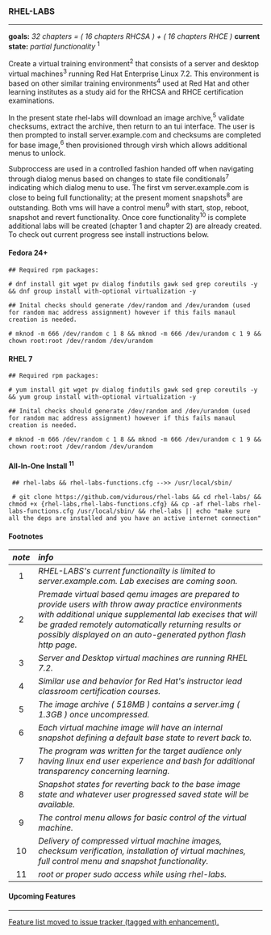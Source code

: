 ### RHEL-LABS
---
**goals:** *32 chapters = ( 16 chapters RHCSA ) + ( 16 chapters RHCE )*
**current state:** *partial functionality* <sup>1</sup>

Create a virtual training environment<sup>2</sup> that consists of a server and desktop virtual machines<sup>3</sup> running Red Hat Enterprise Linux 7.2. This environment is based on other similar training environments<sup>4</sup> used at Red Hat and other learning institutes as a study aid for the RHCSA and RHCE certification examinations.

In the present state rhel-labs will download an image archive,<sup>5</sup> validate checksums, extract the archive, then return to an tui interface. The user is then prompted to install server.example.com and checksums are completed for base image,<sup>6</sup> then provisioned through virsh which allows additional menus to unlock.

Subproccess are used in a controlled fashion handed off when navigating through dialog menus based on changes to state file conditionals<sup>7</sup> indicating which dialog menu to use. The first vm server.example.com is close to being full functionality; at the present moment snapshots<sup>8</sup> are outstanding. Both vms will have a control menu<sup>9</sup> with start, stop, reboot, snapshot and revert functionality. Once core functionality<sup>10</sup> is complete additional labs will be created (chapter 1 and chapter 2) are already created. To check out current progress see install instructions below.


#### Fedora 24+
```
## Required rpm packages:
  
# dnf install git wget pv dialog findutils gawk sed grep coreutils -y && dnf group install with-optional virtualization -y
```

```
## Inital checks should generate /dev/random and /dev/urandom (used for random mac address assignment) however if this fails manaul creation is needed.
      
# mknod -m 666 /dev/random c 1 8 && mknod -m 666 /dev/urandom c 1 9 && chown root:root /dev/random /dev/urandom
```

#### RHEL 7
```
## Required rpm packages:

# yum install git wget pv dialog findutils gawk sed grep coreutils -y && yum group install with-optional virtualization -y
```
```
## Inital checks should generate /dev/random and /dev/urandom (used for random mac address assignment) however if this fails manaul creation is needed.
 
# mknod -m 666 /dev/random c 1 8 && mknod -m 666 /dev/urandom c 1 9 && chown root:root /dev/random /dev/urandom
```

#### **All-In-One Install** <sup>11</sup>
~~~
 ## rhel-labs && rhel-labs-functions.cfg -->> /usr/local/sbin/

 # git clone https://github.com/vidurous/rhel-labs && cd rhel-labs/ && chmod +x {rhel-labs,rhel-labs-functions.cfg} && cp -af rhel-labs rhel-labs-functions.cfg /usr/local/sbin/ && rhel-labs || echo "make sure all the deps are installed and you have an active internet connection"
~~~

#### **Footnotes**
| *note*       | *info*        |
| :---:        |     :---      |
| 1 | *RHEL-LABS's current functionality is limited to server.example.com. Lab execises are coming soon.* |
| 2 | *Premade virtual based qemu images are prepared to provide users with throw away practice environments with additional unique supplemental lab execises that will be graded remotely automatically returning results or possibly displayed on an auto-generated python flash http page.* |
| 3 | *Server and Desktop virtual machines are running RHEL 7.2.* | 
| 4 | *Similar use and behavior for Red Hat's instructor lead classroom certification courses.* |
| 5 | *The image archive ( 518MB ) contains a server.img ( 1.3GB ) once uncompressed.* |
| 6 | *Each virtual machine image will have an internal snapshot defining a default base state to revert back to.* |
| 7 | *The program was written for the target audience only having linux end user experience and bash for additional transparency concerning learning.* | 
| 8 | *Snapshot states for reverting back to the base image state and whatever user progressed saved state will be available.* |
| 9 | *The control menu allows for basic control of the virtual machine.* |
| 10 | *Delivery of compressed virtual machine images, checksum verification, installation of virtual machines, full control menu and snapshot functionality.* | 
| 11 | *root or proper sudo access while using rhel-labs.*

#### **Upcoming Features**
---
[Feature list moved to issue tracker (tagged with enhancement).](https://github.com/vidurous/rhel-labs/issues)
